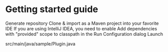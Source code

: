 # Getting started guide

Generate repository
Clone & import as a Maven project into your favorite IDE
If you are using IntelliJ IDEA, you need to enable Add dependencies with "provided" scope to classpath in the Run Configuration dialog
Launch

src/main/java/sample/Plugin.java
